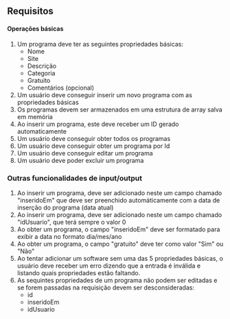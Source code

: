 ## Requisitos

#### Operações básicas

1. Um programa deve ter as seguintes propriedades básicas:
   - Nome
   - Site
   - Descrição
   - Categoria
   - Gratuito
   - Comentários (opcional)
2. Um usuário deve conseguir inserir um novo programa com as propriedades básicas
3. Os programas devem ser armazenados em uma estrutura de array salva em memória
4. Ao inserir um programa, este deve receber um ID gerado automaticamente
5. Um usuário deve conseguir obter todos os programas
6. Um usuário deve conseguir obter um programa por Id
7. Um usuário deve conseguir editar um programa
8. Um usuário deve poder excluir um programa

### Outras funcionalidades de input/output

1. Ao inserir um programa, deve ser adicionado neste um campo chamado "inseridoEm" que deve ser preenchido automáticamente com a data de inserção do programa (data atual)
2. Ao inserir um programa, deve ser adicionado neste um campo chamado "idUsuario", que terá sempre o valor 0
3. Ao obter um programa, o campo "inseridoEm" deve ser formatado para exibir a data no formato dia/mes/ano
4. Ao obter um programa, o campo "gratuito" deve ter como valor "Sim" ou "Não"
5. Ao tentar adicionar um software sem uma das 5 propriedades básicas, o usuário deve receber um erro dizendo que a entrada é inválida e listando quais propriedades estão faltando. 
6. As sequintes propriedades de um programa não podem ser editadas e se forem passadas na requisição devem ser desconsideradas:
   - id
   - inseridoEm
   - idUsuario
